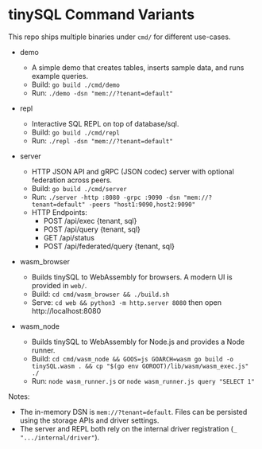 # tinySQL Command Variants

This repo ships multiple binaries under `cmd/` for different use-cases.

- demo
  - A simple demo that creates tables, inserts sample data, and runs example queries.
  - Build: `go build ./cmd/demo`
  - Run: `./demo -dsn "mem://?tenant=default"`

- repl
  - Interactive SQL REPL on top of database/sql.
  - Build: `go build ./cmd/repl`
  - Run: `./repl -dsn "mem://?tenant=default"`

- server
  - HTTP JSON API and gRPC (JSON codec) server with optional federation across peers.
  - Build: `go build ./cmd/server`
  - Run: `./server -http :8080 -grpc :9090 -dsn "mem://?tenant=default" -peers "host1:9090,host2:9090"`
  - HTTP Endpoints:
    - POST /api/exec {tenant, sql}
    - POST /api/query {tenant, sql}
    - GET  /api/status
    - POST /api/federated/query {tenant, sql}

- wasm_browser
  - Builds tinySQL to WebAssembly for browsers. A modern UI is provided in `web/`.
  - Build: `cd cmd/wasm_browser && ./build.sh`
  - Serve: `cd web && python3 -m http.server 8080` then open http://localhost:8080

- wasm_node
  - Builds tinySQL to WebAssembly for Node.js and provides a Node runner.
  - Build: `cd cmd/wasm_node && GOOS=js GOARCH=wasm go build -o tinySQL.wasm . && cp "$(go env GOROOT)/lib/wasm/wasm_exec.js" ./`
  - Run: `node wasm_runner.js` or `node wasm_runner.js query "SELECT 1"`

Notes:
- The in-memory DSN is `mem://?tenant=default`. Files can be persisted using the storage APIs and driver settings.
- The server and REPL both rely on the internal driver registration (`_ ".../internal/driver"`).
